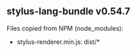 ## stylus-lang-bundle v0.54.7

Files copied from NPM (node_modules):
* stylus-renderer.min.js: dist/*
